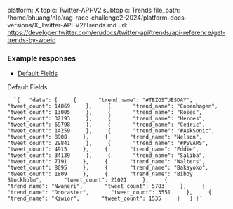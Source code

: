platform: X
topic: Twitter-API-V2
subtopic: Trends
file_path: /home/bhuang/nlp/rag-race-challenge2-2024/platform-docs-versions/X_Twitter-API-V2/Trends.md
url: https://developer.twitter.com/en/docs/twitter-api/trends/api-reference/get-trends-by-woeid


### Example responses

* [Default Fields](#tab0)

Default Fields

      `{   "data": [     {       "trend_name": "#TEZOSTUESDAY",       "tweet_count": 14869     },     {       "trend_name": "Copenhagen",       "tweet_count": 13005     },     {       "trend_name": "Roses",       "tweet_count": 32193     },     {       "trend_name": "Heroes",       "tweet_count": 69798     },     {       "trend_name": "Cedric",       "tweet_count": 14259     },     {       "trend_name": "#AskSonic",       "tweet_count": 8908     },     {       "trend_name": "Nelson",       "tweet_count": 29841     },     {       "trend_name": "#PSVARS",       "tweet_count": 4915     },     {       "trend_name": "Eddie",       "tweet_count": 34139     },     {       "trend_name": "Saliba",       "tweet_count": 7191     },     {       "trend_name": "Walters",       "tweet_count": 8095     },     {       "trend_name": "Bakayoko",       "tweet_count": 1809     },     {       "trend_name": "Bibby Stockholm",       "tweet_count": 21021     },     {       "trend_name": "Nwaneri",       "tweet_count": 5783     },     {       "trend_name": "Doncaster",       "tweet_count": 3551     },     {       "trend_name": "Kiwior",       "tweet_count": 1535     }   ] }`